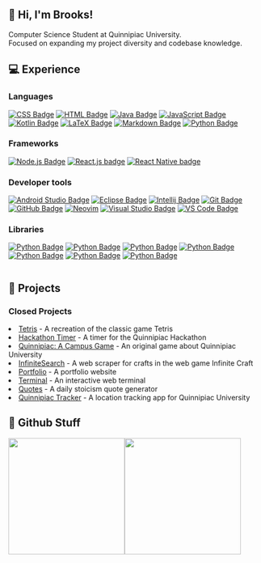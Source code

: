## 🚀 Hi, I'm Brooks!

Computer Science Student at Quinnipiac University.
<br/>Focused on expanding my project diversity and codebase knowledge.

## 💻 Experience

### Languages

[![CSS Badge](https://img.shields.io/badge/CSS-%231572B6.svg?style=flat&logo=css3&logoColor=white)](https://wikipedia.org/wiki/CSS)
[![HTML Badge](https://img.shields.io/badge/HTML-%23E34F26.svg?style=flat&logo=html5&logoColor=white)](https://wikipedia.org/wiki/HTML)
[![Java Badge](https://img.shields.io/badge/Java-3a75b0?style=flat&logo=java&logoColor=white)](https://www.java.com/en/download/help/whatis_java.html)
[![JavaScript Badge](https://img.shields.io/badge/JavaScript-F7DF1E?style=flat&logo=javascript&logoColor=black)](https://wikipedia.org/wiki/JavaScript)
[![Kotlin Badge](https://img.shields.io/badge/Kotlin-7f52ff?style=flat&logo=kotlin&logoColor=white)](https://kotlinlang.org/)
[![LaTeX Badge](https://img.shields.io/badge/LaTeX-008080?style=flat&logo=latex&logoColor=white)](https://www.latex-project.org/about/)
[![Markdown Badge](https://img.shields.io/badge/Markdown-000000?style=flat&logo=markdown&logoColor=white)](https://www.markdownguide.org/)
[![Python Badge](https://img.shields.io/badge/Python-3776AB?style=flat&logo=python&logoColor=white)](https://www.python.org/)

### Frameworks

[![Node.js Badge](https://img.shields.io/badge/Node.js-6DA55F?style=flat&logo=node.js&logoColor=white)](https://nodejs.org/)
[![React.js badge](https://img.shields.io/badge/React.js-20232A?style=flat&logo=react&logoColor=61DAFB)](https://react.dev/)
[![React Native badge](https://img.shields.io/badge/React%20Native-20232A?style=flat&logo=react&logoColor=61DAFB)](https://react.dev/)

### Developer tools

[![Android Studio Badge](https://img.shields.io/badge/Android%20Studio-3DDC84?style=flat&logo=android%20studio&logoColor=white)](https://developer.android.com/studio)
[![Eclipse Badge](https://img.shields.io/badge/Eclipse-2C2255?style=flat&logo=eclipse&logoColor=white)](https://www.eclipse.org/)
[![Intellij Badge](https://img.shields.io/badge/IntelliJ-000000?style=flat&logo=intellij%20idea&logoColor=white)](https://www.jetbrains.com/idea/)
[![Git Badge](https://img.shields.io/badge/Git-F05032?style=flat&logo=git&logoColor=white)](https://git-scm.com/)
[![GitHub Badge](https://img.shields.io/badge/GitHub-181717?style=flat&logo=github&logoColor=white)](https://github.com/)
[![Neovim](https://img.shields.io/badge/Neovim-%2357A143.svg?&style=flat&logo=neovim&logoColor=white)](https://neovim.io/)
[![Visual Studio Badge](https://img.shields.io/badge/Visual%20Studio-5C2D91?style=flat&logo=visual%20studio&logoColor=white)](https://dotnet.microsoft.com/en-us/languages/csharp)
[![VS Code Badge](https://img.shields.io/badge/VSCode-007ACC?style=flat&logo=visual%20studio%20code&logoColor=white)](https://dotnet.microsoft.com/en-us/languages/csharp)

### Libraries
[![Python Badge](https://img.shields.io/badge/BeautifulSoup-3776AB?style=flat&logo=python&logoColor=white)](https://pypi.org/project/beautifulsoup4/)
[![Python Badge](https://img.shields.io/badge/Selenium-3776AB?style=flat&logo=python&logoColor=white)](https://pypi.org/project/selenium/)
[![Python Badge](https://img.shields.io/badge/Requests-3776AB?style=flat&logo=python&logoColor=white)](https://pypi.org/project/requests/)
[![Python Badge](https://img.shields.io/badge/NumPy-3776AB?style=flat&logo=python&logoColor=white)](https://pypi.org/project/numpy/)
[![Python Badge](https://img.shields.io/badge/Matplotlib-3776AB?style=flat&logo=python&logoColor=white)](https://pypi.org/project/matplotlib/)
[![Python Badge](https://img.shields.io/badge/Pandas-3776AB?style=flat&logo=python&logoColor=white)](https://pypi.org/project/pandas/)
[![Python Badge](https://img.shields.io/badge/TensorFlow-3776AB?style=flat&logo=python&logoColor=white)](https://pypi.org/project/tensorflow/)


<div style="display: flex;">
    <div style="flex: 1;">
        <h2>🚧 Projects</h2>
            <h3>Closed Projects</h3>
                <li><a href="https://github.com/bjaxqq/tetris">Tetris</a> - A recreation of the classic game Tetris</li>
                <li><a href="https://github.com/jubck/jubck.github.io">Hackathon Timer</a> - A timer for the Quinnipiac Hackathon</li>
                <li><a href="https://a-r-t.github.io/SER225-Project-Website/semesters/fall2023/teams/art">Quinnipiac: A Campus Game</a> - An original game about Quinnipiac University</li>
                <li><a href="https://github.com/bjaxqq/InfiniteSearch">InfiniteSearch</a> - A web scraper for crafts in the web game Infinite Craft</li>
                <li><a href="https://github.com/bjaxqq/bjaxqq.github.io">Portfolio</a> - A portfolio website</li>
                <li><a href="https://github.com/bjaxqq/terminal">Terminal</a> - An interactive web terminal</li>
                <li><a href="https://github.com/bjaxqq/quotes">Quotes</a> - A daily stoicism quote generator</li>
                <li><a href="https://github.com/bajackson1/QuinnipiacTracker">Quinnipiac Tracker</a> - A location tracking app for Quinnipiac University</li>
    </div>
</div>

## 🐙 Github Stuff

<img height="230em" src="https://github-readme-stats-eight-theta.vercel.app/api?username=bjaxqq&show_icons=true&theme=catpuccin_latte&include_all_commits=true&count_private=true"/><img height="230em" src="https://github-readme-stats-eight-theta.vercel.app/api/top-langs/?username=bjaxqq&layout=compact&langs_count=8&theme=catpuccin_latte"/>
